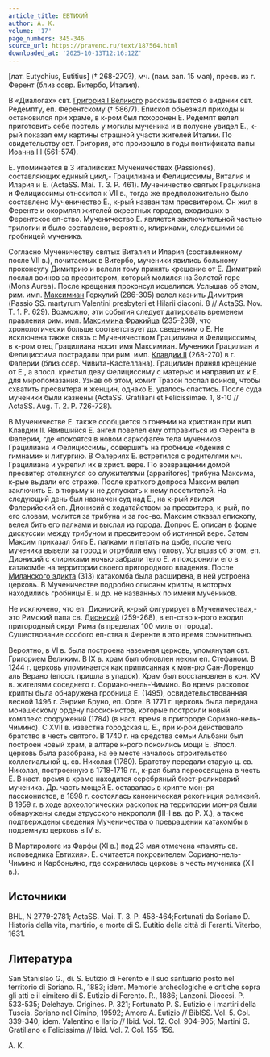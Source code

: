 ```yaml
---
article_title: ЕВТИХИЙ
author: А. К.
volume: '17'
page_numbers: 345-346
source_url: https://pravenc.ru/text/187564.html
downloaded_at: '2025-10-13T12:16:12Z'
---
```


[лат. Eutychius, Eutitius] († 268-270?), мч. (пам. зап. 15 мая), пресв. из г. Ферент (близ совр. Витербо, Италия).

В «Диалогах» свт. [Григория I Великого](<https://pravenc.ru/text/Григорий I Великий.html>) рассказывается о видении свт. Редемпту, еп. Ферентскому († 586/7). Епископ объезжал приходы и остановился при храме, в к-ром был похоронен Е. Редемпт велел приготовить себе постель у могилы мученика и в полусне увидел Е., к-рый показал ему картины страшной участи жителей Италии. По свидетельству свт. Григория, это произошло в годы понтификата папы Иоанна III (561-574).

Е. упоминается в 3 италийских Мученичествах (Passiones), составляющих единый цикл,- Грацилиана и Фелициссимы, Виталия и Илария и Е. (ActaSS. Mai. T. 3. P. 461). Мученичество святых Грацилиана и Фелициссимы относится к VII в., тогда же предположительно было составлено Мученичество Е., к-рый назван там пресвитером. Он жил в Ференте и окормлял жителей окрестных городов, входивших в Ферентское еп-ство. Мученичество Е. является заключительной частью трилогии и было составлено, вероятно, клириками, следившими за гробницей мученика.

Согласно Мученичеству святых Виталия и Илария (составленному после VII в.), почитаемых в Витербо, мученики явились больному проконсулу Димитрию и велели тому принять крещение от Е. Димитрий послал воинов за пресвитером, который молился на Золотой горе (Mons Aurea). После крещения проконсул исцелился. Услышав об этом, рим. имп. [Максимиан](https://pravenc.ru/text/Максимиан.html) Геркулий (286-305) велел казнить Димитрия (Passio SS. martyrum Valentini presbyteri et Hilarii diaconi. 8 // ActaSS. Nov. T. 1. P. 629). Возможно, эти события следует датировать временем правления рим. имп. [Максимина Фракийца](<https://pravenc.ru/text/Максимина Фракийца.html>) (235-238), что хронологически больше соответствует др. сведениям о Е. Не исключена также связь с Мученичеством Грацилиана и Фелициссимы, в к-ром отец Грацилиана носит имя Максимиан. Мученики Грацилиан и Фелициссима пострадали при рим. имп. [Клавдии II](<https://pravenc.ru/text/Клавдии II.html>) (268-270) в г. Фалерии (близ совр. Чивита-Кастеллана). Грацилиан принял крещение от Е., а впосл. крестил деву Фелициссиму с матерью и направил их к Е. для миропомазания. Узнав об этом, комит Тразон послал воинов, чтобы схватить пресвитера и женщин, однако Е. удалось спастись. После суда мученики были казнены (ActaSS. Gratiliani et Felicissimae. 1, 8-10 // ActaSS. Aug. T. 2. P. 726-728).

В Мученичестве Е. также сообщается о гонении на христиан при имп. Клавдии II. Явившийся Е. ангел повелел ему отправиться из Ферента в Фалерии, где «покоятся в новом саркофаге» тела мучеников Грацилиана и Фелициссимы, совершить на гробнице «бдения с гимнами» и литургию. В Фалериях Е. встретился с родителями мч. Грацилиана и укрепил их в христ. вере. По возвращении домой пресвитер столкнулся со служителями (apparitores) трибуна Максима, к-рые выдали его страже. После краткого допроса Максим велел заключить Е. в тюрьму и не допускать к нему посетителей. На следующий день был назначен суд над Е., на к-рый явился Фалерийский еп. Дионисий с ходатайством за пресвитера, к-рый, по его словам, молится за трибуна и за гос-во. Максим отказал епископу, велел бить его палками и выслал из города. Допрос Е. описан в форме дискуссии между трибуном и пресвитером об истинной вере. Затем Максим приказал бить Е. палками и пытать на дыбе, после чего мученика вывели за город и отрубили ему голову. Услышав об этом, еп. Дионисий с клириками ночью забрали тело Е. и похоронили его в катакомбе на территории своего пригородного владения. После [Миланского эдикта](<https://pravenc.ru/text/Миланского эдикта.html>) (313) катакомба была расширена, в ней устроена церковь. В Мученичестве подробно описаны крипты, в которых находились гробницы Е. и др. не названных по имени мучеников.

Не исключено, что еп. Дионисий, к-рый фигурирует в Мученичествах,- это Римский папа св. [Дионисий](https://pravenc.ru/text/Дионисий.html) (259-268), в еп-ство к-рого входил пригородный округ Рима (в пределах 100 миль от города). Существование особого еп-ства в Ференте в это время сомнительно.

Вероятно, в VI в. была построена наземная церковь, упомянутая свт. Григорием Великим. В IX в. храм был обновлен неким еп. Стефаном. В 1244 г. церковь упоминается как приписанная к мон-рю Сан-Лоренцо аль Верано (впосл. пришла в упадок). Храм был восстановлен в кон. XV в. жителями соседнего г. Сориано-нель-Чимино. Во время раскопок крипты была обнаружена гробница Е. (1495), освидетельствованная весной 1496 г. Энрике Бруно, еп. Орте. В 1771 г. церковь была передана монашескому ордену пассионистов, которые построили новый комплекс сооружений (1784) (в наст. время в пригороде Сориано-нель-Чимино). С XVII в. известна городская ц. Е., при к-рой действовало братство в честь святого. В 1740 г. на средства семьи Альбани был построен новый храм, в алтаре к-рого покоились мощи Е. Впосл. церковь была разобрана, на ее месте началось строительство коллегиальной ц. св. Николая (1780). Братству передали старую ц. св. Николая, построенную в 1718-1719 гг., к-рая была переосвящена в честь Е. В наст. время в храме находится серебряный бюст-реликварий мученика. Др. часть мощей Е. оставалась в крипте мон-ря пассионистов, в 1898 г. состоялась каноническая рекогниция реликвий. В 1959 г. в ходе археологических раскопок на территории мон-ря были обнаружены следы этрусского некрополя (III-I вв. до Р. Х.), а также подтверждены сведения Мученичества о превращении катакомбы в подземную церковь в IV в.

В Мартирологе из Фарфы (XI в.) под 23 мая отмечена «память св. исповедника Евтихия». Е. считается покровителем Сориано-нель-Чимино и Карбоньяно, где сохранилась церковь в честь мученика (XII в.).

## Источники

BHL, N 2779-2781; ActaSS. Mai. T. 3. P. 458-464;Fortunati da Soriano D. Historia della vita, martirio, e morte di S. Eutitio della città di Feranti. Viterbo, 1631.

## Литература

San Stanislao G., di. S. Eutizio di Ferento e il suo santuario posto nel territorio di Soriano. R., 1883; idem. Memorie archeologiche e critiche sopra gli atti e il cimitero di S. Eutizio di Ferento. R., 1886; Lanzoni. Diocesi. P. 533-535; Delehaye. Origines. P. 321; Fortunato P. S. Eutizio e i martiri della Tuscia. Soriano nel Cimino, 19592; Amore A. Eutizio // BiblSS. Vol. 5. Col. 339-340; idem. Valentino e Ilario // Ibid. Vol. 12. Col. 904-905; Martini G. Gratiliano e Felicissima // Ibid. Vol. 7. Col. 155-156.

А. К.
